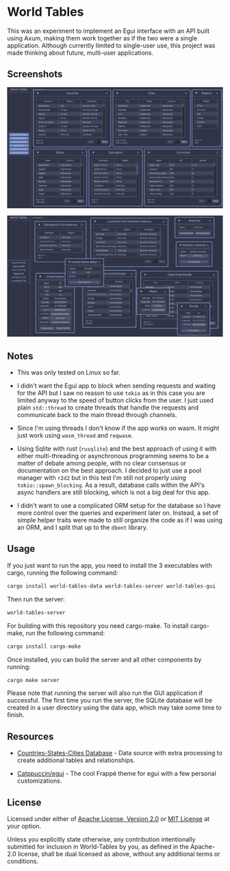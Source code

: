
# World Tables

This was an experiment to implement an Egui interface with an API built using
Axum, making them work together as if the two were a single application.
Although currently limited to single-user use, this project was made thinking
about future, multi-user applications.

## Screenshots

![Main windows](screenshots/main.png)

![Misc windows](screenshots/misc.png)

## Notes

- This was only tested on Linux so far.

- I didn't want the Egui app to block when sending requests and waiting for the
API but I saw no reason to use `tokio` as in this case you are limited anyway
to the speed of button clicks from the user. I just used plain `std::thread` to
create threads that handle the requests and communicate back to the main thread
through channels.

- Since I'm using threads I don't know if the app works on wasm. It might just
work using `wasm_thread` and `reqwasm`.

- Using Sqlite with rust (`rusqlite`) and the best approach of using it with
either multi-threading or asynchronous programming seems to be a matter of
debate among people, with no clear consensus or documentation on the best
approach. I decided to just use a pool manager with `r2d2` but in this test I'm
still not properly using `tokio::spawn_blocking`. As a result, database calls
within the API's async handlers are still blocking, which is not a big deal for
this app.

- I didn't want to use a complicated ORM setup for the database so I have more
control over the queries and experiment later on. Instead, a set of simple
helper traits were made to still organize the code as if I was using an ORM,
and I split that up to the `dbent` library.

## Usage

If you just want to run the app, you need to install the 3 executables with
cargo, running the following command:

```sh
cargo install world-tables-data world-tables-server world-tables-gui
```

Then run the server:
```sh
world-tables-server
```

For building with this repository you need cargo-make. To install cargo-make,
run the following command:

```sh
cargo install cargo-make
```

Once installed, you can build the server and all other components by running:

```sh
cargo make server
```

Please note that running the server will also run the GUI application if
successful. The first time you run the server, the SQLite database will be
created in a user directory using the data app, which may take some time to
finish.

## Resources

* [Countries-States-Cities
  Database](https://github.com/dr5hn/countries-states-cities-database) - Data
  source with extra processing to create additional tables and relationships.

* [Catppuccin/egui](https://github.com/catppuccin/egui) - The cool Frappé theme
  for egui with a few personal customizations.

## License

Licensed under either of [Apache License, Version 2.0](LICENSE-APACHE) or
[MIT License](LICENSE-MIT) at your option.

Unless you explicitly state otherwise, any contribution intentionally submitted
for inclusion in World-Tables by you, as defined in the Apache-2.0 license,
shall be dual licensed as above, without any additional terms or conditions.

